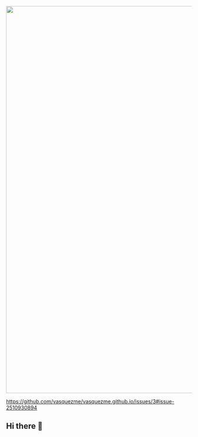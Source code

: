<img src="https://github.com/user-attachments/assets/fef8b1fa-2104-4d26-afec-5d71c16e49a1" width="1050"/>

https://github.com/vasquezme/vasquezme.github.io/issues/3#issue-2510930894

## Hi there 👋

<!--
**vasquezme/vasquezme** is a ✨ _special_ ✨ repository because its `README.md` (this file) appears on your GitHub profile.

Here are some ideas to get you started:

- 🔭 I’m currently working on ...
- 🌱 I’m currently learning ...
- 👯 I’m looking to collaborate on ...
- 🤔 I’m looking for help with ...
- 💬 Ask me about ...
- 📫 How to reach me: ...
- 😄 Pronouns: ...
- ⚡ Fun fact: ...
-->
